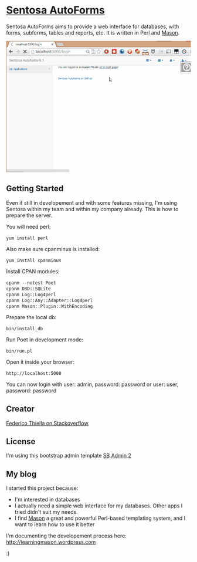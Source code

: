 # [Sentosa AutoForms](http://learningmason.wordpress.com/)

Sentosa AutoForms aims to provide a web interface for databases, with forms, subforms, tables and reports, etc.
It is written in Perl and [Mason](http://www.masonhq.com).

![Sentosa Demo](https://raw.githubusercontent.com/fthiella/Sentosa/518976bc23023f955fc537ad48dfd325e01af40f/Sentosa.gif)

## Getting Started

Even if still in developement and with some features missing, I'm using Sentosa within my team and within my company already. This is how to prepare the server.

You will need perl:

    yum install perl

Also make sure cpanminus is installed:

    yum install cpanminus

Install CPAN modules:

    cpanm --notest Poet
    cpanm DBD::SQLite
    cpanm Log::Log4perl
    cpanm Log::Any::Adapter::Log4perl
    cpanm Mason::Plugin::WithEncoding

Prepare the local db:

    bin/install_db

Run Poet in development mode:

    bin/run.pl

Open it inside your browser:

    http://localhost:5000

You can now login with user: admin, password: password or user: user, password: password

## Creator

[Federico Thiella on Stackoverflow](http://stackoverflow.com/users/833073/fthiella)

## License

I'm using this bootstrap admin template [SB Admin 2](http://startbootstrap.com/template-overviews/sb-admin-2/)

## My blog

I started this project because:

* I'm interested in databases
* I actually need a simple web interface for my databases. Other apps I tried didn't suit my needs.
* I find [Mason](http://www.masonhq.com) a great and powerful Perl-based templating system, and I want to learn how to use it better

I'm documenting the developement process here:
http://learningmason.wordpress.com

:)
